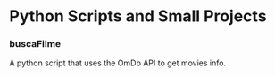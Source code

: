 # Python Scripts and Small Projects

### buscaFilme
A python script that uses the OmDb API to get movies info.
